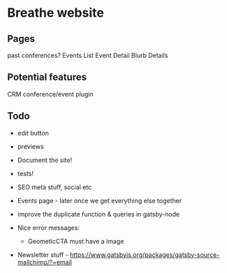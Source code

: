 # Breathe website


## Pages
past conferences?
Events List
Event Detail
    Blurb
    Details




## Potential features

CRM
conference/event plugin


## Todo
* edit button
* previews


* Document the site!
* tests!
* SEO meta stuff, social etc
* Events page - later once we get everything else together
* improve the duplicate function & queries in gatsby-node
* Nice error messages:
    * GeometicCTA must have a image
* Newsletter stuff - https://www.gatsbyjs.org/packages/gatsby-source-mailchimp/?=email
